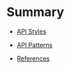 # Summary

- [API Styles](https://github.com/syscolabs/api-standards/blob/master/content/api-style-guide.md)

- [API Patterns](https://github.com/syscolabs/api-standards/blob/master/content/patterns.md)

- [References](https://github.com/syscolabs/api-standards/blob/master/content/references.md)